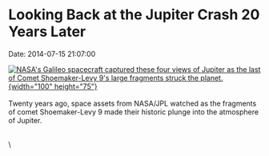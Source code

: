 Looking Back at the Jupiter Crash 20 Years Later
================================================

Date: 2014-07-15 21:07:00

[![NASA\'s Galileo spacecraft captured these four views of Jupiter as
the last of Comet Shoemaker-Levy 9\'s large fragments struck the
planet.](http://www.jpl.nasa.gov/images/galileo/20140715/pia00139-226.jpg){width="100"
height="75"}](http://www.jpl.nasa.gov/news/news.php?release=2014-231&rn=news.xml&rst=4216)\
\
Twenty years ago, space assets from NASA/JPL watched as the fragments of
comet Shoemaker-Levy 9 made their historic plunge into the atmosphere of
Jupiter.

\
\
